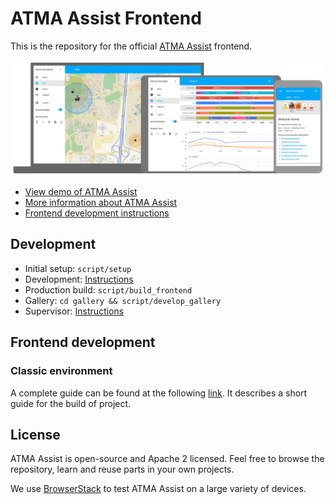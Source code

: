 # ATMA Assist Frontend

This is the repository for the official [ATMA Assist](https://home-assistant.io) frontend.

[![Screenshot of the frontend](https://raw.githubusercontent.com/home-assistant/frontend/master/docs/screenshot.png)](https://demo.home-assistant.io/)

- [View demo of ATMA Assist](https://demo.home-assistant.io/)
- [More information about ATMA Assist](https://home-assistant.io)
- [Frontend development instructions](https://developers.home-assistant.io/docs/frontend/development/)

## Development

- Initial setup: `script/setup`
- Development: [Instructions](https://developers.home-assistant.io/docs/frontend/development/)
- Production build: `script/build_frontend`
- Gallery: `cd gallery && script/develop_gallery`
- Supervisor: [Instructions](https://developers.home-assistant.io/docs/supervisor/developing)

## Frontend development

### Classic environment

A complete guide can be found at the following [link](https://www.home-assistant.io/developers/frontend/). It describes a short guide for the build of project.

## License

ATMA Assist is open-source and Apache 2 licensed. Feel free to browse the repository, learn and reuse parts in your own projects.

We use [BrowserStack](https://www.browserstack.com) to test ATMA Assist on a large variety of devices.
